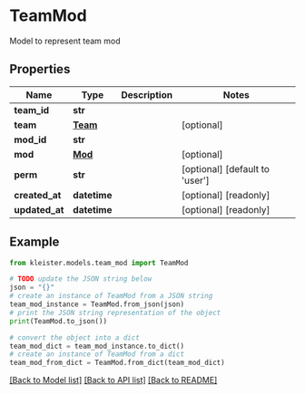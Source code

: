# TeamMod

Model to represent team mod

## Properties

Name | Type | Description | Notes
------------ | ------------- | ------------- | -------------
**team_id** | **str** |  | 
**team** | [**Team**](Team.md) |  | [optional] 
**mod_id** | **str** |  | 
**mod** | [**Mod**](Mod.md) |  | [optional] 
**perm** | **str** |  | [optional] [default to 'user']
**created_at** | **datetime** |  | [optional] [readonly] 
**updated_at** | **datetime** |  | [optional] [readonly] 

## Example

```python
from kleister.models.team_mod import TeamMod

# TODO update the JSON string below
json = "{}"
# create an instance of TeamMod from a JSON string
team_mod_instance = TeamMod.from_json(json)
# print the JSON string representation of the object
print(TeamMod.to_json())

# convert the object into a dict
team_mod_dict = team_mod_instance.to_dict()
# create an instance of TeamMod from a dict
team_mod_from_dict = TeamMod.from_dict(team_mod_dict)
```
[[Back to Model list]](../README.md#documentation-for-models) [[Back to API list]](../README.md#documentation-for-api-endpoints) [[Back to README]](../README.md)


